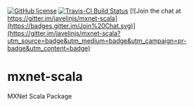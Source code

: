 [![GitHub license](http://dmlc.github.io/img/apache2.svg)](./LICENSE)
[![Travis-CI Build Status](https://travis-ci.org/javelinjs/mxnet-scala.svg?branch=master)](https://travis-ci.org/javelinjs/mxnet-scala)
[![Join the chat at https://gitter.im/javelinjs/mxnet-scala](https://badges.gitter.im/Join%20Chat.svg)](https://gitter.im/javelinjs/mxnet-scala?utm_source=badge&utm_medium=badge&utm_campaign=pr-badge&utm_content=badge)

# mxnet-scala
MXNet Scala Package

